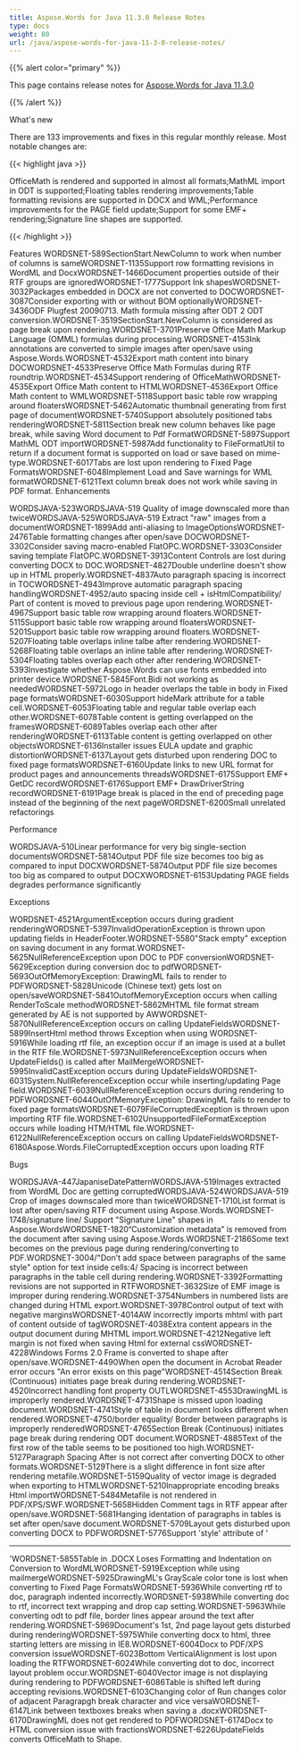 ```yaml
---
title: Aspose.Words for Java 11.3.0 Release Notes
type: docs
weight: 80
url: /java/aspose-words-for-java-11-3-0-release-notes/
---
```


{{% alert color="primary" %}} 

This page contains release notes for [Aspose.Words for Java 11.3.0](http://www.aspose.com/downloads/words/java/new-releases/aspose.words-for-java-11.3.0/)

{{% /alert %}} 

What's new

There are 133 improvements and fixes in this regular monthly release. Most notable changes are: 

{{< highlight java >}}

 OfficeMath is rendered and supported in almost all formats;MathML import in ODT is supported;Floating tables rendering improvements;Table formatting revisions are supported in DOCX and WML;Performance improvements for the PAGE field update;Support for some EMF+ rendering;Signature line shapes are supported. 

{{< /highlight >}}

Features 
WORDSNET-589SectionStart.NewColumn to work
when number of columns is sameWORDSNET-1135Support row formatting revisions in WordML and DocxWORDSNET-1466Document properties outside of their RTF groups are ignoredWORDSNET-1777Support Ink shapesWORDSNET-3032Packages embedded in DOCX are not converted to DOCWORDSNET-3087Consider exporting with or without BOM optionallyWORDSNET-3436ODF Plugfest 20090713. Math formula missing after ODT 2 ODT
conversion.WORDSNET-3519SectionStart.NewColumn is considered as page break upon
rendering.WORDSNET-3701Preserve Office Math Markup Language (OMML) formulas during
processing.WORDSNET-4153Ink annotations are converted to simple images after open/save
using Aspose.Words.WORDSNET-4532Export math content into binary DOCWORDSNET-4533Preserve Office Math Formulas during RTF roundtrip.WORDSNET-4534Support rendering of OfficeMathWORDSNET-4535Export Office Math content to HTMLWORDSNET-4536Export Office Math content to WMLWORDSNET-5118Support basic table row wrapping around floatersWORDSNET-5462Automatic thumbnail generating from first page of documentWORDSNET-5740Support absolutely positioned tabs renderingWORDSNET-5811Section break new column behaves like page break, while saving
Word document to Pdf FormatWORDSNET-5897Support MathML ODT importWORDSNET-5987Add functionality to FileFormatUtil to return if a document
format is supported on load or save based on mime-type.WORDSNET-6017Tabs are lost upon rendering to Fixed Page FormatsWORDSNET-6048Implement Load and Save warnings for WML formatWORDSNET-6121Text column break does not work while saving in PDF format. 
Enhancements 

WORDSJAVA-523WORDSJAVA-519 Quality of image
downscaled more than twiceWORDSJAVA-525WORDSJAVA-519 Extract "raw" images from a documentWORDSNET-1899Add anti-aliasing to ImageOptionsWORDSNET-2476Table formatting changes after open/save DOCWORDSNET-3302Consider saving macro-enabled FlatOPC.WORDSNET-3303Consider saving template FlatOPC.WORDSNET-3913Content Controls are lost during converting DOCX to DOC.WORDSNET-4827Double underline doesn't show up in HTML properly.WORDSNET-4837Auto paragraph spacing is incorrect in TOCWORDSNET-4943Improve automatic paragraph spacing handlingWORDSNET-4952/auto spacing inside cell + isHtmlCompatibility/ Part of
content is moved to previous page upon rendering.WORDSNET-4967Support basic table row wrapping around floaters.WORDSNET-5115Support basic table row wrapping around floatersWORDSNET-5201Support basic table row wrapping around floaters.WORDSNET-5207Floating table overlaps inline talbe after rendering.WORDSNET-5268Floating table overlaps an inline table after rendering.WORDSNET-5304Floating tables overlap each other after rendering.WORDSNET-5393Investigate whether Aspose.Words can use fonts embedded into
printer device.WORDSNET-5845Font.Bidi not working as neededWORDSNET-5972Logo in header overlaps the table in body in Fixed page
formatsWORDSNET-6030Support hideMark attribute for a table cell.WORDSNET-6053Floating table and regular table overlap each other.WORDSNET-6078Table content is getting overlapped on the framesWORDSNET-6089Tables overlap each other after renderingWORDSNET-6113Table content is getting overlapped on other objectsWORDSNET-6136Installer issues EULA update and graphic distortionWORDSNET-6137Layout gets disturbed upon rendering DOC to fixed page formatsWORDSNET-6160Update links to new URL format for product pages and
announcements threadsWORDSNET-6175Support EMF+ GetDC recordWORDSNET-6176Support EMF+ DrawDriverString recordWORDSNET-6191Page break is placed in the end of preceding page instead of
the beginning of the next pageWORDSNET-6200Small unrelated refactorings 

Performance 

WORDSJAVA-510Linear performance for very big
single-section documentsWORDSNET-5814Output PDF file size becomes too big as compared to input DOCXWORDSNET-5874Output PDF file size becomes too big as compared to output
DOCXWORDSNET-6153Updating PAGE fields degrades performance significantly 

Exceptions 

WORDSNET-4521ArgumentException occurs during
gradient renderingWORDSNET-5397InvalidOperationException is thrown upon updating fields in
HeaderFooter.WORDSNET-5580"Stack empty" exception on saving document in any
format.WORDSNET-5625NullReferenceException upon DOC to PDF conversionWORDSNET-5629Exception during conversion doc to pdfWORDSNET-5693OutOfMemoryException: DrawingML fails to render to PDFWORDSNET-5828Unicode (Chinese text) gets lost on open/saveWORDSNET-5841OutofMemoryException occurs when calling RenderToScale methodWORDSNET-5862MHTML file format stream generated by AE is not supported by
AWWORDSNET-5870NullReferenceException occurs on calling UpdateFieldsWORDSNET-5899InsertHtml method throws Exception when using <tr
style='HEIGHT: 0.0'>WORDSNET-5916While loading rtf file, an exception occur if an image is used
at a bullet in the RTF file.WORDSNET-5973NullReferenceException occurs when UpdateFields() is called
after MailMergeWORDSNET-5995InvalidCastException occurs during UpdateFieldsWORDSNET-6031System.NullReferenceException occur while inserting/updating
Page field.WORDSNET-6039NullReferenceException occurs during rendering to PDFWORDSNET-6044OutOfMemoryException: DrawingML fails to render to fixed page
formatsWORDSNET-6079FileCorruptedException is thrown upon importing RTF file.WORDSNET-6102UnsupportedFileFormatException occurs while loading HTM/HTML
file.WORDSNET-6122NullReferenceException occurs on calling UpdateFieldsWORDSNET-6180Aspose.Words.FileCorruptedException occurs upon loading RTF 

Bugs 

WORDSJAVA-447JapaniseDatePatternWORDSJAVA-519Images extracted from WordML Doc are getting corruptedWORDSJAVA-524WORDSJAVA-519 Crop of images downscaled more than twiceWORDSNET-1710List format is lost after open/saving RTF document using
Aspose.Words.WORDSNET-1748/signature line/ Support "Signature Line" shapes in
Aspose.WordsWORDSNET-1820“Customization metadata” is removed from the document after
saving using Aspose.Words.WORDSNET-2186Some text becomes on the previous page during
rendering/converting to PDF.WORDSNET-3004/"Don't add space between paragraphs of the same
style" option for text inside cells:4/ Spacing is incorrect between
paragraphs in the table cell during rendering.WORDSNET-3392Formatting revisions are not supported in RTFWORDSNET-3632Size of EMF image is improper during rendering.WORDSNET-3754Numbers in numbered lists are changed during HTML export.WORDSNET-3978Control output of text with negative marginsWORDSNET-4014AW incorrectly imports mhtml with part of content outside of
tagWORDSNET-4038Extra content appears in the output document during MHTML
import.WORDSNET-4212Negative left margin is not fixed when saving Html for
external cssWORDSNET-4228Windows Forms 2.0 Frame is converted to shape after open/save.WORDSNET-4490When open the document in Acrobat Reader error occurs "An
error exists on this page"WORDSNET-4514Section Break (Continuous) initiates page break during
rendering.WORDSNET-4520Incorrect handling font property OUTLWORDSNET-4553DrawingML is improperly rendered.WORDSNET-4731Shape is missed upon loading document.WORDSNET-4741Style of table in document looks different when rendered.WORDSNET-4750/border equality/ Border between paragraphs is improperly
renderedWORDSNET-4765Section Break (Continuous) initiates page break during
rendering ODT document.WORDSNET-4885Text of the first row of the table seems to be positioned too
high.WORDSNET-5127Paragraph Spacing After is not correct after converting DOCX
to other formats.WORDSNET-5129There is a slight difference in font size after rendering
metafile.WORDSNET-5159Quality of vector image is degraded when exporting to HTMLWORDSNET-5210Inappropriate encoding breaks Html importWORDSNET-5484Metafile is not rendered in PDF/XPS/SWF.WORDSNET-5658Hidden Comment tags in RTF appear after open/save.WORDSNET-5681Hanging identation of paragraphs in tables is set after
open/save document.WORDSNET-5709Layout gets disturbed upon converting DOCX to PDFWORDSNET-5776Support 'style' attribute of '<HR>'WORDSNET-5855Table in .DOCX Loses Formatting and Indentation on Conversion
to WordMLWORDSNET-5919Exception while using mailmergeWORDSNET-5925DrawingML's GrayScale color tone is lost when converting to
Fixed Page FormatsWORDSNET-5936While converting rtf to doc, paragraph indented incorrectly.WORDSNET-5938While converting doc to rtf, incorrect text wrapping and drop
cap setting.WORDSNET-5963While converting odt to pdf file, border lines appear around
the text after rendering.WORDSNET-5969Document's 1st, 2nd page layout gets disturbed during
renderingWORDSNET-5975While converting docx to html, three starting letters are
missing in IE8.WORDSNET-6004Docx to PDF/XPS conversion issueWORDSNET-6023Bottom VerticalAlignment is lost upon loading the RTFWORDSNET-6024While converting dot to doc, incorrect layout problem occur.WORDSNET-6040Vector image is not displaying during rendering to PDFWORDSNET-6086Table is shifted left during accepting revisions.WORDSNET-6103Changing color of Run changes color of adjacent Paragrapgh
break character and vice versaWORDSNET-6147Link between textboxes breaks when saving a .docxWORDSNET-6170DrawingML does not get rendered to PDFWORDSNET-6174Docx to HTML conversion issue with fractionsWORDSNET-6226UpdateFields converts OfficeMath to Shape. 
